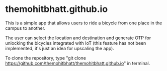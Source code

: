# themohitbhatt.github.io

This is a simple app that allows users to ride a bicycle from one place in the campus to another. 

The user can select the location and destination and generate OTP for unlocking the bicycles integrated with IoT (this feature has not been implemented, it's just an idea for upscaling the app). 

To clone the repository, type "git clone https://github.com/themohitbhatt/themohitbhatt.github.io" in terminal. 

